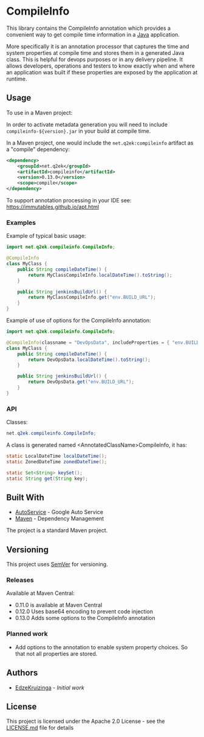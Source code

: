 # CompileInfo

This library contains the CompileInfo annotation which provides a convenient way to get compile time information in a [Java][java] application.

More specifically it is an annotation processor that captures the time and system properties at compile time and stores them in a generated Java class. This is helpful for devops purposes or in any delivery pipeline. It allows developers, operations and testers to know exactly when and where an application was built if these properties are exposed by the application at runtime.

## Usage

To use in a Maven project:

In order to activate metadata generation you will need to include 
`compileinfo-${version}.jar` in your build at compile time.

In a Maven project, one would include the `net.q2ek:compileinfo` artifact as a "compile" dependency:

```xml
<dependency>
	<groupId>net.q2ek</groupId>
	<artifactId>compileinfo</artifactId>
	<version>0.13.0</version>
	<scope>compile</scope>
</dependency>
```

To support annotation processing in your IDE see:
https://immutables.github.io/apt.html

### Examples

Example of typical basic usage:
```java
import net.q2ek.compileinfo.CompileInfo;

@CompileInfo
class MyClass {
	public String compileDateTime() {
		return MyClassCompileInfo.localDateTime().toString();
	}

	public String jenkinsBuildUrl() {
		return MyClassCompileInfo.get("env.BUILD_URL");
	}
}
```

Example of use of options for the CompileInfo annotation:
```java
import net.q2ek.compileinfo.CompileInfo;

@CompileInfo(classname = "DevOpsData", includeProperties = { "env.BUILD_URL" }) 
class MyClass {
	public String compileDateTime() {
		return DevOpsData.localDateTime().toString();
	}

	public String jenkinsBuildUrl() {
		return DevOpsData.get("env.BUILD_URL");
	}
}
```

### API

Classes:
```java
net.q2ek.compileinfo.CompileInfo;
```
A class is generated named \<AnnotatedClassName\>CompileInfo, it has:
```java
static LocalDateTime localDateTime();
static ZonedDateTime zonedDateTime();

static Set<String> keySet();
static String get(String key);
```

## Built With

* [AutoService](https://github.com/google/auto/tree/master/service) - Google Auto Service
* [Maven](https://maven.apache.org/) - Dependency Management

The project is a standard Maven project.

## Versioning

This project uses [SemVer](http://semver.org/) for versioning.

### Releases

Available at Maven Central:
* 0.11.0 is available at Maven Central
* 0.12.0 Uses base64 encoding to prevent code injection
* 0.13.0 Adds some options to the CompileInfo annotation

### Planned work

* Add options to the annotation to enable system property choices. So that not all properties are stored.

## Authors

* [EdzeKruizinga](https://github.com/EdzeKruizinga) - *Initial work*

## License

This project is licensed under the Apache 2.0 License - see the [LICENSE.md](LICENSE.md) file for details

[java]: https://en.wikipedia.org/wiki/Java_(programming_language)
